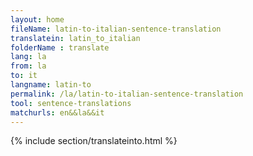 ```yaml
---
layout: home
fileName: latin-to-italian-sentence-translation
translatein: latin_to_italian
folderName : translate
lang: la
from: la
to: it
langname: latin-to
permalink: /la/latin-to-italian-sentence-translation
tool: sentence-translations
matchurls: en&&la&&it
---
```

{% include section/translateinto.html %}
